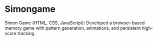 # Simongame
Simon Game (HTML, CSS, JavaScript): Developed a browser-based memory game with pattern generation, animations, and persistent high-score tracking
